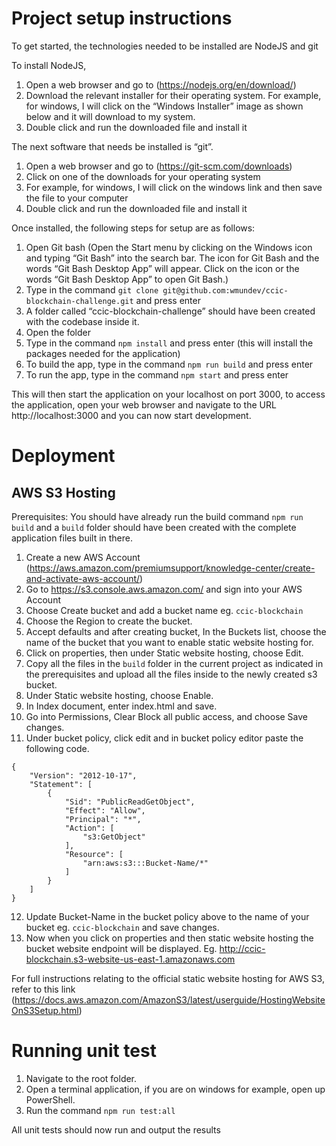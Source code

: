# Project setup instructions
To get started, the technologies needed to be installed are NodeJS and git

To install NodeJS,
1.	Open a web browser and go to (https://nodejs.org/en/download/)
2.	Download the relevant installer for their operating system. For example, for windows, I will click on the “Windows Installer” image as shown below and it will download to my system.
3.	Double click and run the downloaded file and install it

The next software that needs be installed is “git”. 
1.	Open a web browser and go to (https://git-scm.com/downloads)
2.	Click on one of the downloads for your operating system
3.	For example, for windows, I will click on the windows link and then save the file to your computer
4.	Double click and run the downloaded file and install it


Once installed, the following steps for setup are as follows:
1.	Open Git bash (Open the Start menu by clicking on the Windows icon and typing “Git Bash” into the search bar. The icon for Git Bash and the words “Git Bash Desktop App” will appear. Click on the icon or the words “Git Bash Desktop App” to open Git Bash.)
2.	Type in the command `git clone git@github.com:wmundev/ccic-blockchain-challenge.git` and press enter
3.	A folder called “ccic-blockchain-challenge” should have been created with the codebase inside it.
4.	Open the folder
5.	Type in the command `npm install` and press enter (this will install the packages needed for the application)
6.	To build the app, type in the command `npm run build` and press enter
7.	To run the app, type in the command `npm start` and press enter

This will then start the application on your localhost on port 3000, to access the application, open your web browser and navigate to the URL http://localhost:3000 and you can now start development.

# Deployment
## AWS S3 Hosting
Prerequisites: You should have already run the build command `npm run build` and a `build` folder should have been created with the complete application files built in there.
1.	Create a new AWS Account (https://aws.amazon.com/premiumsupport/knowledge-center/create-and-activate-aws-account/)
2.	Go to https://s3.console.aws.amazon.com/ and sign into your AWS Account
3.	Choose Create bucket and add a bucket name eg. `ccic-blockchain`
4.	Choose the Region to create the bucket.
5.	Accept defaults and after creating bucket, In the Buckets list, choose the name of the bucket that you want to enable static website hosting for.
6.	Click on properties, then under Static website hosting, choose Edit.
7.	Copy all the files in the `build` folder in the current project as indicated in the prerequisites and upload all the files inside to the newly created s3 bucket.
8.	Under Static website hosting, choose Enable.
9.	In Index document, enter index.html and save.
10.	Go into Permissions, Clear Block all public access, and choose Save changes.
11.	Under bucket policy, click edit and in bucket policy editor paste the following code.
```
{
    "Version": "2012-10-17",
    "Statement": [
        {
            "Sid": "PublicReadGetObject",
            "Effect": "Allow",
            "Principal": "*",
            "Action": [
                "s3:GetObject"
            ],
            "Resource": [
                "arn:aws:s3:::Bucket-Name/*"
            ]
        }
    ]
}
```
12.	Update Bucket-Name in the bucket policy above to the name of your bucket eg. `ccic-blockchain` and save changes.
13.	Now when you click on properties and then static website hosting the bucket website endpoint will be displayed. Eg. http://ccic-blockchain.s3-website-us-east-1.amazonaws.com

For full instructions relating to the official static website hosting for AWS S3, refer to this link (https://docs.aws.amazon.com/AmazonS3/latest/userguide/HostingWebsiteOnS3Setup.html)

# Running unit test
1. Navigate to the root folder.
2. Open a terminal application, if you are on windows for example, open up PowerShell.
3. Run the command `npm run test:all`

All unit tests should now run and output the results